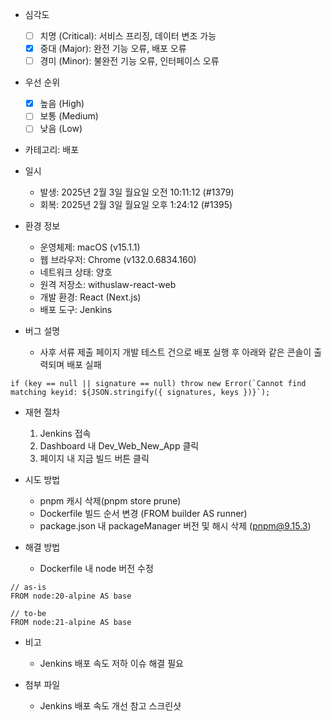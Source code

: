 - 심각도
	- [ ] 치명 (Critical): 서비스 프리징, 데이터 변조 가능
	- [x] 중대 (Major): 완전 기능 오류, 배포 오류
	- [ ] 경미 (Minor): 불완전 기능 오류, 인터페이스 오류

- 우선 순위
	- [x] 높음 (High)
	- [ ] 보통 (Medium) 
	- [ ] 낮음 (Low)

- 카테고리: 배포 

- 일시
	- 발생: 2025년 2월 3일 월요일 오전 10:11:12 (#1379)
	- 회복: 2025년 2월 3일 월요일 오후 1:24:12 (#1395) 

- 환경 정보
	- 운영체제: macOS (v15.1.1)
	- 웹 브라우저: Chrome (v132.0.6834.160)
	- 네트워크 상태: 양호
	- 원격 저장소: withuslaw-react-web
	- 개발 환경: React (Next.js)
	- 배포 도구: Jenkins
	
- 버그 설명
	- 사후 서류 제출 페이지 개발 테스트 건으로 배포 실행 후 아래와 같은 콘솔이 출력되며 배포 실패
```shell
if (key == null || signature == null) throw new Error(`Cannot find matching keyid: ${JSON.stringify({ signatures, keys })}`);
```

- 재현 절차
	1. Jenkins 접속
	2. Dashboard 내 Dev_Web_New_App 클릭
	3. 페이지 내 지금 빌드 버튼 클릭

- 시도 방법
	- pnpm 캐시 삭제(pnpm store prune)
	- Dockerfile 빌드 순서 변경 (FROM builder AS runner)
	- package.json 내 packageManager 버전 및 해시 삭제 (pnpm@9.15.3)

- 해결 방법
	- Dockerfile 내 node 버전 수정
```shell
// as-is
FROM node:20-alpine AS base

// to-be
FROM node:21-alpine AS base
```

- 비고
	- Jenkins 배포 속도 저하 이슈 해결 필요

- 첨부 파일
	- Jenkins 배포 속도 개선 참고 스크린샷